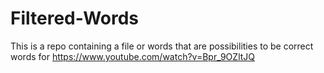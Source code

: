 # Filtered-Words
This is a repo containing a file or words that are possibilities to be correct words for https://www.youtube.com/watch?v=Bpr_9OZltJQ
